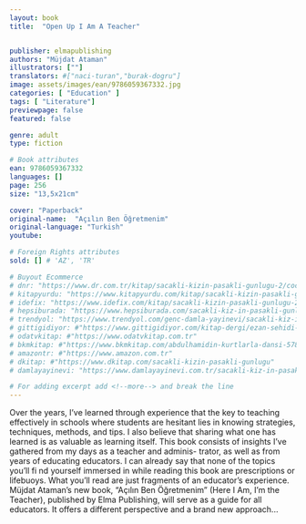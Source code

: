 ```yaml
---
layout: book
title:  "Open Up I Am A Teacher"


publisher: elmapublishing
authors: "Müjdat Ataman"
illustrators: [""]
translators: #["naci-turan","burak-dogru"]
image: assets/images/ean/9786059367332.jpg
categories: [ "Education" ]
tags: [ "Literature"]
previewpage: false
featured: false

genre: adult
type: fiction

# Book attributes
ean: 9786059367332
languages: []
page: 256
size: "13,5x21cm"

cover: "Paperback"
original-name:  "Açılın Ben Öğretmenim"
original-language: "Turkish"
youtube:

# Foreign Rights attributes
sold: [] # 'AZ', 'TR'

# Buyout Ecommerce
# dnr: "https://www.dr.com.tr/kitap/sacakli-kizin-pasakli-gunlugu-2/cocuk-ve-genclik/genclik-10-yas/roman-oyku/urunno=0001893059001"
# kitapyurdu: "https://www.kitapyurdu.com/kitap/sacakli-kizin-pasakli-gunlugu-2-/560122.html&filter_name=Sa%C3%A7akl%C4%B1+K%C4%B1z%27%C4%B1n+Pasakl%C4%B1+G%C3%BCnl%C3%BC%C4%9F%C3%BC+2"
# idefix: "https://www.idefix.com/kitap/sacakli-kizin-pasakli-gunlugu-2/cocuk-ve-genclik/genclik-10-yas/roman-oyku/urunno=0001893059001"
# hepsiburada: "https://www.hepsiburada.com/sacakli-kiz-in-pasakli-gunlugu-2-damla-yayinevi-p-HBV000012ER86"
# trendyol: "https://www.trendyol.com/genc-damla-yayinevi/sacakli-kiz-in-pasakli-gunlugu-2-p-54825777"
# gittigidiyor: #"https://www.gittigidiyor.com/kitap-dergi/ezan-sehidi-adnan-menderes_pdp_732728793"
# odatvkitap: #"https://www.odatvkitap.com.tr"
# bkmkitap: #"https://www.bkmkitap.com/abdulhamidin-kurtlarla-dansi-578226"
# amazontr: #"https://www.amazon.com.tr"
# dkitap: #"https://www.dkitap.com/sacakli-kizin-pasakli-gunlugu"
# damlayayinevi: "https://www.damlayayinevi.com.tr/sacakli-kiz-in-pasakli-gunlugu-2-bu-iste-bi-terslik-var"

# For adding excerpt add <!--more--> and break the line
---
```

Over the years, I’ve learned through experience
that the key to teaching effectively in schools
where students are hesitant lies in knowing strategies, techniques, methods, and tips. I also believe
that sharing what one has learned is as valuable
as learning itself. This book consists of insights I’ve
gathered from my days as a teacher and adminis-
trator, as well as from years of educating educators. I can already say that none of the topics you’ll
fi nd yourself immersed in while reading this book
are prescriptions or lifebuoys. What you’ll read are
just fragments of an educator’s experience.
Müjdat Ataman’s new book, “Açılın Ben Öğretmenim” (Here I Am, I’m the Teacher), published by
Elma Publishing, will serve as a guide for all educators. It offers a different perspective and a brand
new approach...
<!--more--> 

